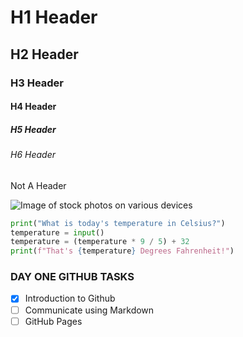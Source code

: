 # H1 Header
## H2 Header
### H3 Header
#### H4 Header
##### H5 Header
###### H6 Header
Not A Header

![Image of stock photos on various devices](https://www.w3schools.com/html/picture_example.jpg)

``` python
print("What is today's temperature in Celsius?")
temperature = input()
temperature = (temperature * 9 / 5) + 32
print(f"That's {temperature} Degrees Fahrenheit!")
```

### DAY ONE GITHUB TASKS
- [x] Introduction to Github
- [ ] Communicate using Markdown
- [ ] GitHub Pages
